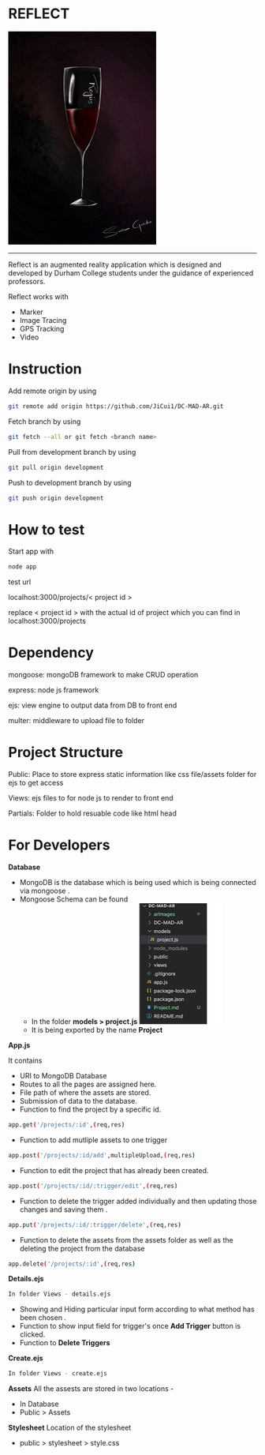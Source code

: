 #    REFLECT



![PlaceHolder of the App](./arImages/new.jpg)

___

Reflect is an augmented reality application which is designed and developed by Durham College students under the guidance of experienced professors. 

Reflect works with 
* Marker 
* Image Tracing 
* GPS Tracking 
* Video 

# Instruction

Add remote origin by using

```bash
git remote add origin https://github.com/JiCui1/DC-MAD-AR.git
```

Fetch branch by using

```bash
git fetch --all or git fetch <branch name>
```

Pull from development branch by using

```bash
git pull origin development
```

Push to development branch by using

```bash
git push origin development
```

# How to test

Start app with

```bash
node app
```

test url

localhost:3000/projects/< project id >

replace < project id > with the actual id of project which you can find in localhost:3000/projects

# Dependency

mongoose: mongoDB framework to make CRUD operation

express: node js framework

ejs: view engine to output data from DB to front end

multer: middleware to upload file to folder

# Project Structure

Public: Place to store express static information like css file/assets folder for ejs to get access

Views: ejs files to for node js to render to front end

Partials: Folder to hold resuable code like html head

# For Developers  

**Database**
* MongoDB is the database which is being used which is being connected via mongoose .
* Mongoose Schema can be found 
   * In the folder  **models > project.js** 
   ![PlaceHolder of the App](./arImages/img01.png) 
   * It is being exported by the name **Project**


**App.js**

It contains 
* URI to MongoDB Database
* Routes to all the pages are assigned here.
* File path of where the assets are stored.
* Submission of data to the database.
* Function to find the project by a specific id.
```bash
app.get('/projects/:id',(req,res)
```

* Function to add mutliple assets to one trigger 
```bash
app.post('/projects/:id/add',multipleUpload,(req,res)
```
* Function to edit the project that has already been created.
```bash
app.post('/projects/:id/:trigger/edit',(req,res)
```

* Function to delete the trigger added individually and then updating those changes and saving them .
```bash
app.put('/projects/:id/:trigger/delete',(req,res)
```

* Function to delete the assets from the assets folder as well as the deleting the project from the database
```bash
app.delete('/projects/:id',(req,res)
```

**Details.ejs**
```bash
In folder Views - details.ejs
```

* Showing and Hiding particular input form according to what method has been chosen . 
* Function to show input field for trigger's once **Add Trigger** button is clicked.
* Function to **Delete Triggers**


**Create.ejs**
```bash
In folder Views - create.ejs
```

**Assets**
All the assests are stored in two locations - 
* In Database
* Public > Assets


**Stylesheet**
Location of the stylesheet 
* public > stylesheet > style.css



